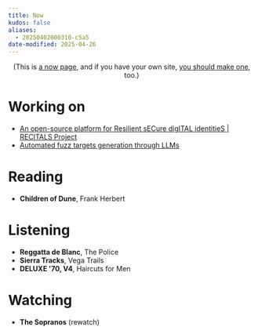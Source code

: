 ```yaml
---
title: Now
kudos: false
aliases:
  - 20250402000310-c5a5
date-modified: 2025-04-26
---
```

<center> 
<p>
  (This is <a href="https://nownownow.com/about">a now page</a>, and if you have your own site, 
  <a href="https://nownownow.com/about">you should make one</a>, too.)
</p>
</center> 

# Working on

- [An open-source platform for Resilient sECure digITAL identitieS \| RECITALS Project](https://cordis.europa.eu/project/id/101168490)
- [Automated fuzz targets generation through LLMs](https://github.com/kchousos/llm-harness)

# Reading

- **Children of Dune**, Frank Herbert

# Listening

- **Reggatta de Blanc**, The Police
- **Sierra Tracks**, Vega Trails
- **DELUXE '70, V4**, Haircuts for Men

# Watching

- **The Sopranos** (rewatch)
